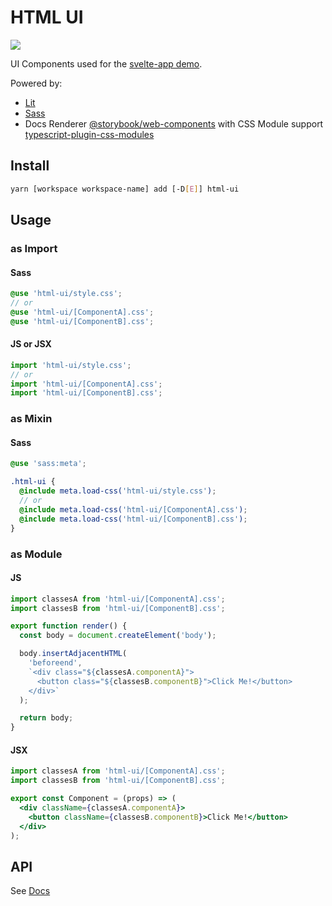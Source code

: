 # HTML UI

[<img src="https://codecov.io/gh/psychobolt/vite-storybook-boilerplate/branch/main/graph/badge.svg?flag=html-ui">](https://codecov.io/gh/psychobolt/vite-storybook-boilerplate/tree/main/packages/html-ui)

UI Components used for the [svelte-app demo](https://github.com/psychobolt/vite-storybook-boilerplate/tree/main/apps/svelte-app).

Powered by:

- [Lit](https://lit.dev)
- [Sass](https://sass-lang.com)
- Docs Renderer [@storybook/web-components](https://www.npmjs.com/package/@storybook/web-components) with CSS Module support [typescript-plugin-css-modules](https://github.com/mrmckeb/typescript-plugin-css-modules)

## Install

```sh
yarn [workspace workspace-name] add [-D[E]] html-ui
```

## Usage

### as Import

#### Sass

```scss
@use 'html-ui/style.css';
// or
@use 'html-ui/[ComponentA].css';
@use 'html-ui/[ComponentB].css';
```

#### JS or JSX

```js
import 'html-ui/style.css';
// or
import 'html-ui/[ComponentA].css';
import 'html-ui/[ComponentB].css';
```

### as Mixin

#### Sass

```scss
@use 'sass:meta';

.html-ui {
  @include meta.load-css('html-ui/style.css');
  // or
  @include meta.load-css('html-ui/[ComponentA].css');
  @include meta.load-css('html-ui/[ComponentB].css');
}
```

### as Module

#### JS

```js
import classesA from 'html-ui/[ComponentA].css';
import classesB from 'html-ui/[ComponentB].css';

export function render() {
  const body = document.createElement('body');

  body.insertAdjacentHTML(
    'beforeend',
    `<div class="${classesA.componentA}">
      <button class="${classesB.componentB}">Click Me!</button>
    </div>`
  );

  return body;
}
```

#### JSX

```jsx
import classesA from 'html-ui/[ComponentA].css';
import classesB from 'html-ui/[ComponentB].css';

export const Component = (props) => (
  <div className={classesA.componentA}>
    <button className={classesB.componentB}>Click Me!</button>
  </div>
);
```

## API

See [Docs](https://main--642f32dc32967ec57a93be46.chromatic.com/?path=/docs/readme--docs)
